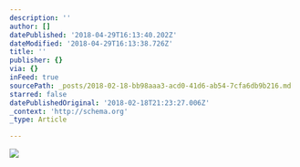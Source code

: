 ```yaml
---
description: ''
author: []
datePublished: '2018-04-29T16:13:40.202Z'
dateModified: '2018-04-29T16:13:38.726Z'
title: ''
publisher: {}
via: {}
inFeed: true
sourcePath: _posts/2018-02-18-bb98aaa3-acd0-41d6-ab54-7cfa6db9b216.md
starred: false
datePublishedOriginal: '2018-02-18T21:23:27.006Z'
_context: 'http://schema.org'
_type: Article

---
```

![](https://the-grid-user-content.s3-us-west-2.amazonaws.com/8f4b6e7a-23ab-476b-8017-fb73758b2b81.jpg)